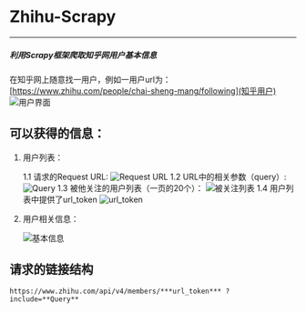 # Zhihu-Scrapy
---
##### 利用Scrapy框架爬取知乎网用户基本信息

在知乎网上随意找一用户，例如一用户url为：
[https://www.zhihu.com/people/chai-sheng-mang/following](知乎用户)
![用户界面](https://i.imgur.com/zRaihfX.png)

## 可以获得的信息：

1. 用户列表：
	
	1.1 请求的Request URL:
		![Request URL](https://i.imgur.com/Hfmv654.png) 
	1.2 URL中的相关参数（query）:
		![Query](https://i.imgur.com/BNzdoy7.png)
	1.3 被他关注的用户列表（一页的20个）：
		![被关注列表](https://i.imgur.com/BaMZXM7.png)
	1.4 用户列表中提供了url_token
		![url_token](https://i.imgur.com/SzKejWE.png)

2. 用户相关信息：
	
	![基本信息](https://i.imgur.com/LdG5RUo.png) 

## 请求的链接结构

	https://www.zhihu.com/api/v4/members/***url_token*** ?include=**Query**
	

